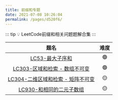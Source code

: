 ```yaml
---
title: 前缀和专题
date: 2021-07-08 10:26:04
permalink: /pages/d520f6/
---
```


::: tip 💡
LeetCode前缀和相关问题题解合集
:::

题名 | 难度 
:---------:|:----------:
 [LC53-最大子序和](/pages/631cd3/) | 🟢
 [LC303-区域和检索 - 数组不可变](/pages/77beed/) | 🟢
 [LC304-二维区域和检索 - 矩阵不可变](/pages/668415/) | 🟡
 [LC930-和相同的二元子数组](/pages/8b9de1/) | 🟡